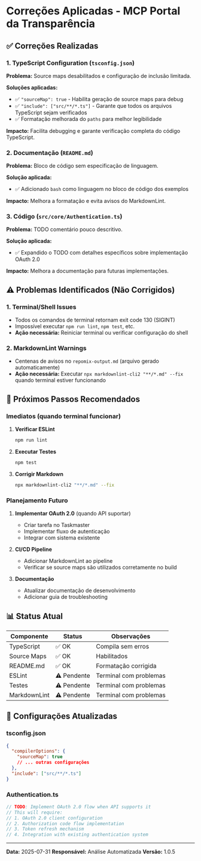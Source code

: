# Correções Aplicadas - MCP Portal da Transparência

## ✅ Correções Realizadas

### 1. TypeScript Configuration (`tsconfig.json`)

**Problema:** Source maps desabilitados e configuração de inclusão limitada.

**Soluções aplicadas:**

- ✅ `"sourceMap": true` - Habilita geração de source maps para debug
- ✅ `"include": ["src/**/*.ts"]` - Garante que todos os arquivos TypeScript sejam verificados
- ✅ Formatação melhorada do `paths` para melhor legibilidade

**Impacto:** Facilita debugging e garante verificação completa do código TypeScript.

### 2. Documentação (`README.md`)

**Problema:** Bloco de código sem especificação de linguagem.

**Solução aplicada:**

- ✅ Adicionado `bash` como linguagem no bloco de código dos exemplos

**Impacto:** Melhora a formatação e evita avisos do MarkdownLint.

### 3. Código (`src/core/Authentication.ts`)

**Problema:** TODO comentário pouco descritivo.

**Solução aplicada:**

- ✅ Expandido o TODO com detalhes específicos sobre implementação OAuth 2.0

**Impacto:** Melhora a documentação para futuras implementações.

## ⚠️ Problemas Identificados (Não Corrigidos)

### 1. Terminal/Shell Issues

- Todos os comandos de terminal retornam exit code 130 (SIGINT)
- Impossível executar `npm run lint`, `npm test`, etc.
- **Ação necessária:** Reiniciar terminal ou verificar configuração do shell

### 2. MarkdownLint Warnings

- Centenas de avisos no `repomix-output.md` (arquivo gerado automaticamente)
- **Ação necessária:** Executar `npx markdownlint-cli2 "**/*.md" --fix` quando terminal estiver funcionando

## 🚀 Próximos Passos Recomendados

### Imediatos (quando terminal funcionar)

1. **Verificar ESLint**

   ```bash
   npm run lint
   ```

2. **Executar Testes**

   ```bash
   npm test
   ```

3. **Corrigir Markdown**

   ```bash
   npx markdownlint-cli2 "**/*.md" --fix
   ```

### Planejamento Futuro

1. **Implementar OAuth 2.0** (quando API suportar)
   - Criar tarefa no Taskmaster
   - Implementar fluxo de autenticação
   - Integrar com sistema existente

2. **CI/CD Pipeline**
   - Adicionar MarkdownLint ao pipeline
   - Verificar se source maps são utilizados corretamente no build

3. **Documentação**
   - Atualizar documentação de desenvolvimento
   - Adicionar guia de troubleshooting

## 📊 Status Atual

| Componente   | Status      | Observações            |
| ------------ | ----------- | ---------------------- |
| TypeScript   | ✅ OK       | Compila sem erros      |
| Source Maps  | ✅ OK       | Habilitados            |
| README.md    | ✅ OK       | Formatação corrigida   |
| ESLint       | ⚠️ Pendente | Terminal com problemas |
| Testes       | ⚠️ Pendente | Terminal com problemas |
| MarkdownLint | ⚠️ Pendente | Terminal com problemas |

## 🔧 Configurações Atualizadas

### tsconfig.json

```json
{
  "compilerOptions": {
    "sourceMap": true
    // ... outras configurações
  },
  "include": ["src/**/*.ts"]
}
```

### Authentication.ts

```typescript
// TODO: Implement OAuth 2.0 flow when API supports it
// This will require:
// 1. OAuth 2.0 client configuration
// 2. Authorization code flow implementation
// 3. Token refresh mechanism
// 4. Integration with existing authentication system
```

---

**Data:** 2025-07-31
**Responsável:** Análise Automatizada
**Versão:** 1.0.5
